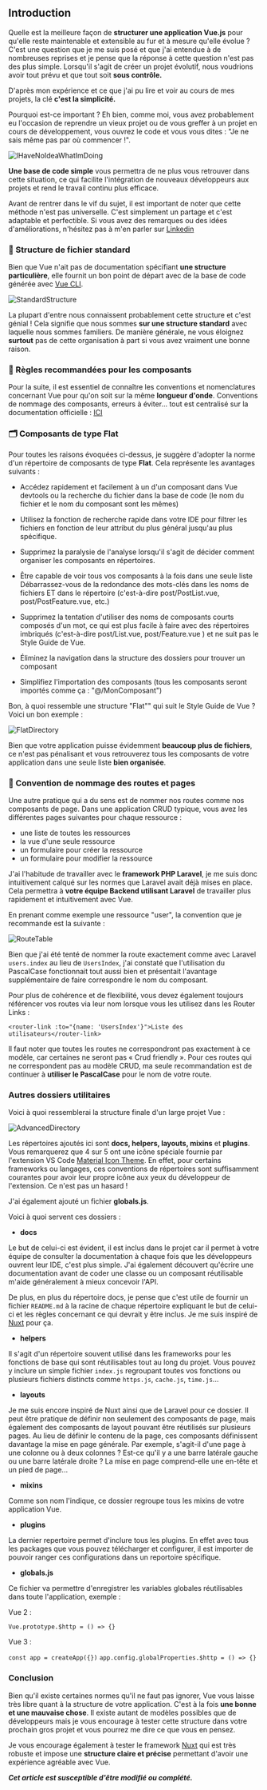 ## Introduction

Quelle est la meilleure façon de **structurer une application Vue.js** pour qu'elle reste maintenable et extensible au fur et à mesure qu'elle évolue ? C'est une question que je me suis posé et que j'ai entendue à de nombreuses reprises et je pense que la réponse à cette question n'est pas des plus simple. Lorsqu'il s'agit de créer un projet évolutif, nous voudrions avoir tout prévu et que tout soit **sous contrôle.**

D'après mon expérience et ce que j'ai pu lire et voir au cours de mes projets, la clé **c'est la simplicité.**

Pourquoi est-ce important ? Eh bien, comme moi, vous avez probablement eu l'occasion de reprendre un vieux projet ou de vous greffer à un projet en cours de développement, vous ouvrez le code et vous vous dites : "Je ne sais même pas par où commencer !".

![IHaveNoIdeaWhatImDoing](resources/meme-what-im-doing.gif)

**Une base de code simple** vous permettra de ne plus vous retrouver dans cette situation, ce qui facilite l'intégration de nouveaux développeurs aux projets et rend le travail continu plus efficace.

Avant de rentrer dans le vif du sujet, il est important de noter que cette méthode n'est pas universelle. C'est simplement un partage et c'est adaptable et  perfectible. Si vous avez des remarques ou des idées d'améliorations, n'hésitez pas à m'en parler sur [Linkedin](https://www.linkedin.com/in/alexandre-le-corre/)

### 📂 Structure de fichier standard

Bien que Vue n'ait pas de documentation spécifiant **une structure particulière**, elle fournit un bon point de départ avec de la base de code générée avec [Vue CLI](https://cli.vuejs.org/).

![StandardStructure](resources/standard-structure.jpg)

La plupart d'entre nous connaissent probablement cette structure et c'est génial ! Cela signifie que nous sommes **sur une structure standard** avec laquelle nous sommes familiers. De manière générale, ne vous éloignez **surtout** pas de cette organisation à part si vous avez vraiment une bonne raison.

### 📜 Règles recommandées pour les composants

Pour la suite, il est essentiel de connaître les conventions et nomenclatures concernant Vue pour qu'on soit sur la même **longueur d'onde**. Conventions de nommage des composants, erreurs à éviter... tout est centralisé sur la documentation officielle : [ICI](https://vuejs.org/v2/style-guide/)

### 🗂 Composants de type Flat

Pour toutes les raisons évoquées ci-dessus, je suggère d'adopter la norme d'un répertoire de composants de type **Flat**. Cela représente les avantages suivants :

- Accédez rapidement et facilement à un d'un composant dans Vue devtools ou la recherche du fichier dans la base de code (le nom du fichier et le nom du composant sont les mêmes)

- Utilisez la fonction de recherche rapide dans votre IDE pour filtrer les fichiers en fonction de leur attribut du plus général jusqu'au plus spécifique.

- Supprimez la paralysie de l'analyse lorsqu'il s'agit de décider comment organiser les composants en répertoires.

- Être capable de voir tous vos composants à la fois dans une seule liste
Débarrassez-vous de la redondance des mots-clés dans les noms de fichiers ET dans le répertoire (c'est-à-dire post/PostList.vue, post/PostFeature.vue, etc.)

- Supprimez la tentation d'utiliser des noms de composants courts composés d'un mot, ce qui est plus facile à faire avec des répertoires imbriqués (c'est-à-dire post/List.vue, post/Feature.vue ) et ne suit pas le Style Guide de Vue.

- Éliminez la navigation dans la structure des dossiers pour trouver un composant

- Simplifiez l'importation des composants (tous les composants seront importés comme ça : "@/MonComposant")

Bon, à quoi ressemble une structure "Flat"" qui suit le Style Guide de Vue ? Voici un bon exemple :

![FlatDirectory](resources/flat-directory.jpg)

Bien que votre application puisse évidemment **beaucoup plus de fichiers**, ce n'est pas pénalisant et vous retrouverez tous les composants de votre application dans une seule liste **bien organisée**.

### 🎯 Convention de nommage des routes et pages

Une autre pratique qui a du sens est de nommer nos routes comme nos composants de page. Dans une application CRUD typique, vous avez les différentes pages suivantes pour chaque ressource :

- une liste de toutes les ressources
- la vue d'une seule ressource
- un formulaire pour créer la ressource
- un formulaire pour modifier la ressource

J'ai l'habitude de travailler avec le **framework PHP Laravel**, je me suis donc intuitivement calqué sur les normes que Laravel avait déjà mises en place. Cela permettra à **votre équipe Backend utilisant Laravel** de travailler plus rapidement et intuitivement avec Vue.

En prenant comme exemple une ressource "user", la convention que je recommande est la suivante :

![RouteTable](resources/route-table.jpg)

Bien que j'ai été tenté de nommer la route exactement comme avec Laravel `users.index` au lieu de `UsersIndex`, j'ai constaté que l'utilisation du PascalCase fonctionnait tout aussi bien et présentait l'avantage supplémentaire de faire correspondre le nom du composant.

Pour plus de cohérence et de flexibilité, vous devez également toujours référencer vos routes via leur nom lorsque vous les utilisez dans les Router Links :

`<router-link :to="{name: 'UsersIndex'}">Liste des utilisateurs</router-link>`

Il faut noter que toutes les routes ne correspondront pas exactement à ce modèle, car certaines ne seront pas « Crud friendly ». Pour ces routes qui ne correspondent pas au modèle CRUD, ma seule recommandation est de continuer à **utiliser le PascalCase** pour le nom de votre route.

### Autres dossiers utilitaires

Voici à quoi ressemblerai la structure finale d'un large projet Vue :

![AdvancedDirectory](resources/advanced-directory.jpg)

Les répertoires ajoutés ici sont **docs, helpers, layouts, mixins** et **plugins**. Vous remarquerez que 4 sur 5 ont une icône spéciale fournie par l'extension VS Code [Material Icon Theme](https://marketplace.visualstudio.com/items?itemName=PKief.material-icon-theme). En effet, pour certains frameworks ou langages, ces conventions de répertoires sont suffisamment courantes pour avoir leur propre icône aux yeux du développeur de l'extension. Ce n'est pas un hasard !

J'ai également ajouté un fichier **globals.js**.

Voici à quoi servent ces dossiers :

- **docs**

Le but de celui-ci est évident, il est inclus dans le projet car il permet à votre équipe de consulter la documentation à chaque fois que les développeurs ouvrent leur IDE, c'est plus simple. J'ai également découvert qu'écrire une documentation avant de coder une classe ou un composant réutilisable m'aide généralement à mieux concevoir l'API.

De plus, en plus du répertoire docs, je pense que c'est utile de fournir un fichier `README.md` à la racine de chaque répertoire expliquant le but de celui-ci et les règles concernant ce qui devrait y être inclus. Je me suis inspiré de [Nuxt](https://fr.nuxtjs.org/) pour ça.

- **helpers**

Il s'agit d'un répertoire souvent utilisé dans les frameworks pour les fonctions de base qui sont réutilisables tout au long du projet. Vous pouvez y inclure un simple fichier `index.js` regroupant toutes vos fonctions ou plusieurs fichiers distincts comme `https.js`, `cache.js`, `time.js`...

- **layouts**

Je me suis encore inspiré de Nuxt ainsi que de Laravel pour ce dossier. Il peut être pratique de définir non seulement des composants de page, mais également des composants de layout pouvant être réutilisés sur plusieurs pages. Au lieu de définir le contenu de la page, ces composants définissent davantage la mise en page générale. Par exemple, s'agit-il d'une page à une colonne ou à deux colonnes ? Est-ce qu'il y a une barre latérale gauche ou une barre latérale droite ? La mise en page comprend-elle une en-tête et un pied de page...

- **mixins**

Comme son nom l'indique, ce dossier regroupe tous les mixins de votre application Vue.

- **plugins**

La dernier repertoire permet d'inclure tous les plugins. En effet avec tous les packages que vous pouvez télécharger et configurer, il est importer de pouvoir ranger ces configurations dans un reportoire spécifique.

- **globals.js**

Ce fichier va permettre d'enregistrer les variables globales réutilisables dans toute l'application, exemple :

Vue 2 :

`Vue.prototype.$http = () => {}`

Vue 3 :

`const app = createApp({})`
`app.config.globalProperties.$http = () => {}`

### Conclusion

Bien qu'il existe certaines normes qu'il ne faut pas ignorer, Vue vous laisse très libre quant à la structure de votre application. C'est à la fois **une bonne et une mauvaise chose**. Il existe autant de modèles possibles que de développeurs mais je vous encourage à tester cette structure dans votre prochain gros projet et vous pourrez me dire ce que vous en pensez.

Je vous encourage également à tester le framework [Nuxt](https://fr.nuxtjs.org/) qui est très robuste et impose une **structure claire et précise** permettant d'avoir une expérience agréable avec Vue.

***Cet article est susceptible d'être modifié ou complété.***
